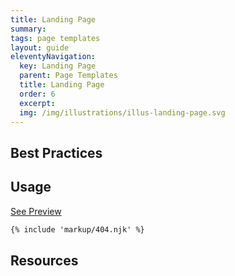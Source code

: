 ```yaml
---
title: Landing Page
summary: 
tags: page templates
layout: guide
eleventyNavigation:
  key: Landing Page
  parent: Page Templates
  title: Landing Page
  order: 6
  excerpt:
  img: /img/illustrations/illus-landing-page.svg
---
```


## Best Practices


## Usage

<a class="btn btn-primary" href="" target="_blank">See Preview</a>

``` html
{% include 'markup/404.njk' %}
```

## Resources








